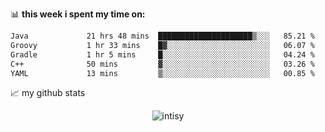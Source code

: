 📊 **this week i spent my time on:**
<!--START_SECTION:waka-->

```txt
Java             21 hrs 48 mins  █████████████████████▒░░░   85.21 %
Groovy           1 hr 33 mins    █▓░░░░░░░░░░░░░░░░░░░░░░░   06.07 %
Gradle           1 hr 5 mins     █░░░░░░░░░░░░░░░░░░░░░░░░   04.24 %
C++              50 mins         ▓░░░░░░░░░░░░░░░░░░░░░░░░   03.26 %
YAML             13 mins         ▒░░░░░░░░░░░░░░░░░░░░░░░░   00.85 %
```

<!--END_SECTION:waka-->


📈 my github stats

<p align="center"> <img src="https://github-readme-stats.vercel.app/api?username=intisy&show_icons=true&theme=gotham" alt="intisy" />




